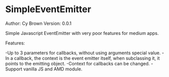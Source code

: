 SimpleEventEmitter
==================

Author: Cy Brown
Version: 0.0.1

Simple Javascript EventEmitter with very poor features for medium apps.

Features:

-Up to 3 parameters for callbacks, without using arguments special value.
-In a callback, the context is the event emitter itself, when subclassing it, it points to the emitting object.
-Context for callbacks can be changed.
-Support vanilla JS and AMD module.
